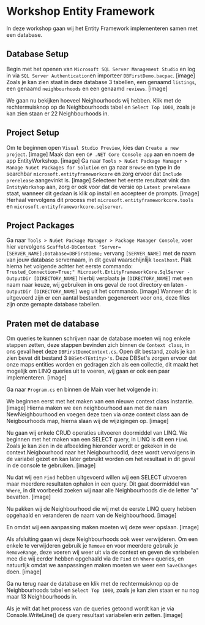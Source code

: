 # Workshop Entity Framework

In deze workshop gaan wij het Entity Framework implementeren samen met een database.

## Database Setup

Begin met het openen van `Microsoft SQL Server Management Studio` en log in via `SQL Server Authentication`en importeer `DBFirstDemo.bacpac`.
[image]
Zoals je kan zien staat in deze database 3 tabellen, een genaamd `listings`, een genaamd `neighbourhoods` en een genaamd `reviews`.
[image]

We gaan nu bekijken hoeveel Neighourhoods wij hebben. Klik met de rechtermuisknop op de Neighbourhoods tabel en `Select Top 1000`, zoals je kan zien staan er 22 Neighbourhoods in.

## Project Setup

Om te beginnen open `Visual Studio Preview`, kies dan `Create a new project`. 
[image]
Maak dan een `C# .NET Core Console app` aan en noem de app EntityWorkshop. 
[image]
Ga naar `Tools > NuGet Package Manager > Manage NuGet Packages for Solution` en ga naar `Browse` en type in de searchbar `microsoft.entityframeworkcore` en zorg ervoor dat `Include prerelease` aangevinkt is.
[image]
Selecteer het eerste resultaat vink dan `EntityWorkshop` aan, zorg er ook voor dat de versie op `Latest prerelease` staat, wanneer dit gedaan is klik op install en accepteer de prompts.
[image]
Herhaal vervolgens dit process met `microsoft.entityframeworkcore.tools` en `microsoft.entityframeworkcore.sqlserver`.

## Project Packages

Ga naar `Tools > NuGet Package Manager > Package Manager Console`, voer hier vervolgens `Scaffold-DbContext "Server=[SERVER_NAME];Database=DBFirstDemo;` vervang `[SERVER_NAME]` met de naam van jouw database servernaam, in dit geval waarschijnlijk `localhost`.
Plak hierna het volgende achter het eerste commando: `Trusted_Connection=True;" Microsoft.EntityFrameworkCore.SqlServer -OutputDir [DIRECTORY_NAME]` hierbij verplaats je `[DIRECTORY_NAME]` met een naam naar keuze, wij gebruiken in ons geval de root directory en laten `-OutputDir [DIRECTORY_NAME]` weg uit het commando.
[image]
Wanneer dit is uitgevoerd zijn er een aantal bestanden gegenereert voor ons, deze files zijn onze gemapte database tabellen.

## Praten met de database

Om queries te kunnen schrijven naar de database moeten wij nog enkele stappen zetten, deze stappen bevinden zich binnen de `Context class`, in ons geval heet deze `DBFirstDemoContext.cs`.
Open dit bestand, zoals je kan zien bevat dit bestand 3 `DBSet<TEntity>'s`. Deze DBSet's zorgen ervoor dat onze maps entities worden en gedragen zich als een collectie, dit maakt het mogelijk om LINQ queries uit te voeren, wij gaan er ook een paar implementeren.
[image]


Ga naar `Program.cs` en binnen de Main voer het volgende in:

We beginnen eerst met het maken van een nieuwe context class instantie.
[image]
Hierna maken we een neighbourhood aan met de naam NewNeighbourhood en voegen deze toen via onze context class aan de Neigbourhoods map, hierna slaan wij de wijzigingen op.
[image]

Nu gaan wij enkele CRUD operaties uitvoeren doormiddel van LINQ.
We beginnen met het maken van een SELECT query, in LINQ is dit een `Find`. Zoals je kan zien in de afbeelding hieronder wordt er gekeken in de context.Neigbourhood naar het NeigbourhoodId, deze wordt vervolgens in de variabel gezet en kan later gebruikt worden om het resultaat in dit geval in de console te gebruiken.
[image]

Nu dat wij een `Find` hebben uitgevoerd willen wij een SELECT uitvoeren maar meerdere resultaten ophalen in een query. Dit gaat doormiddel van `Where`, in dit voorbeeld zoeken wij naar alle Neighbourhoods die de letter "a" bevatten.
[image]

Nu pakken wij de Neighbourhood die wij met de eerste LINQ query hebben opgehaald en veranderen de naam van de Neighbourhood.
[image]

En omdat wij een aanpassing maken moeten wij deze weer opslaan.
[image]

Als afsluiting gaan wij deze Neighbourhoods ook weer verwijderen. Om een enkele te verwijderen gebruik je `Remove` en voor meerdere gebruik je `RemoveRange`, deze voeren wij weer uit via de context en geven de variabelen mee die wij eerder hebben opgehaald via de `Find` en `Where` queries, en natuurlijk omdat we aanpassingen maken moeten we weer een `SaveChanges` doen.
[image]

Ga nu terug naar de database en klik met de rechtermuisknop op de Neighbourhoods tabel en `Select Top 1000`, zoals je kan zien staan er nu nog maar 13 Neighbourhoods in.

Als je wilt dat het process van de queries getoond wordt kan je via Console.WriteLine() de query resultaat variabelen erin zetten.
[image]
